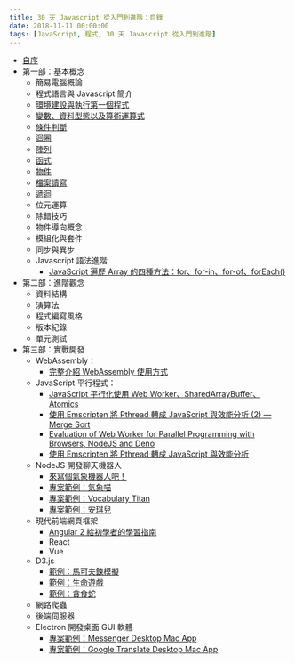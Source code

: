 ```yaml
---
title: 30 天 Javascript 從入門到進階：目錄
date: 2018-11-11 00:00:00
tags: [JavaScript, 程式, 30 天 Javascript 從入門到進階]
---
```


- [自序](/post/2018/11/master_js/preface/)
- 第一部：基本概念
  - 簡易電腦概論
  - 程式語言與 Javascript 簡介
  - [環境建設與執行第一個程式](/post/2018/11/master_js/setups/)
  - [變數、資料型態以及算術運算式](/post/2018/11/master_js/variables/)
  - [條件判斷](/post/2018/11/master_js/condition/)
  - [迴圈](/post/2018/11/master_js/loop/)
  - [陣列](/post/2018/11/master_js/array/)
  - [函式](/post/2018/11/master_js/function/)
  - [物件](/post/2018/11/master_js/object/)
  - [檔案讀寫](/post/2018/11/master_js/file-io/)
  - 遞迴
  - 位元運算
  - 除錯技巧
  - 物件導向概念
  - 模組化與套件
  - 同步與異步
  - Javascript 語法進階
    - [JavaScript 遍歷 Array 的四種方法：for、for-in、for-of、forEach()](/post/2021/06/js/js-array-for-methods/)
- 第二部：進階觀念
  - 資料結構
  - 演算法
  - 程式編寫風格
  - 版本紀錄
  - 單元測試
- 第三部：實戰開發
  - WebAssembly：
    - [完整介紹 WebAssembly 使用方式](/post/2020/08/js/webassembly-intro/)
  - JavaScript 平行程式：
    - [JavaScript 平行化使用 Web Worker、SharedArrayBuffer、Atomics](/post/2020/02/web/js-parallel-worker-sharedarraybuffer/)
    - [使用 Emscripten 將 Pthread 轉成 JavaScript 與效能分析 (2) — Merge Sort](/post/2020/08/js/emscripten-pthread-to-js-2/)
    - [Evaluation of Web Worker for Parallel Programming with Browsers, NodeJS and Deno](/post/2020/06/js/web-worker-evaluation/)
    - [使用 Emscripten 將 Pthread 轉成 JavaScript 與效能分析](/post/2020/07/js/emscripten-pthread-to-js/)
  - NodeJS 開發聊天機器人
    - [來寫個氣象機器人吧！](/post/2018/05/weather_bot/)
    - [專案範例：氣象喵](https://github.com/weather-bot/WxKitty)
    - [專案範例：Vocabulary Titan](https://github.com/tigercosmos/vocabulary-titan)
    - [專案範例：安琪兒](https://github.com/tigercosmos/angel)
  - 現代前端網頁框架
    - [Angular 2 給初學者的學習指南](/post/2017/01/angular/angular2_30/)
    - React
    - Vue
  - D3.js
    - [範例：馬可夫鍊模擬](/post/2016/03/markov-chain-simulation/)
    - [範例：生命遊戲](https://ithelp.ithome.com.tw/articles/10189054)
    - [範例：貪食蛇](https://ithelp.ithome.com.tw/articles/10189054)
  - 網路爬蟲
  - 後端伺服器
  - Electron 開發桌面 GUI 軟體
    - [專案範例：Messenger Desktop Mac App](https://github.com/tigercosmos/messenger_desktop)
    - [專案範例：Google Translate Desktop Mac App](https://github.com/tigercosmos/google_translate_desktop)